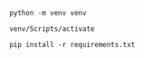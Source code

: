 ```
    python -m venv venv
```

```
    venv/Scripts/activate
```

```
    pip install -r requirements.txt
```
